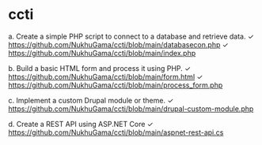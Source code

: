 ﻿# ccti
a.	Create a simple PHP script to connect to a database and retrieve data.
    ✓ https://github.com/NukhuGama/ccti/blob/main/databasecon.php
    ✓ https://github.com/NukhuGama/ccti/blob/main/index.php

b.	Build a basic HTML form and process it using PHP.
    ✓ https://github.com/NukhuGama/ccti/blob/main/form.html
    ✓ https://github.com/NukhuGama/ccti/blob/main/process_form.php

c.	Implement a custom Drupal module or theme.
    ✓ https://github.com/NukhuGama/ccti/blob/main/drupal-custom-module.php


d.	Create a REST API using ASP.NET Core
    ✓ https://github.com/NukhuGama/ccti/blob/main/aspnet-rest-api.cs 




